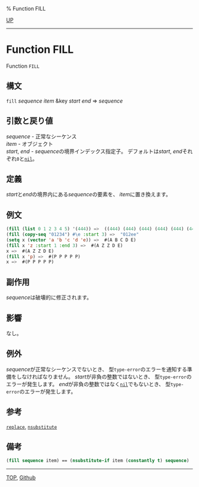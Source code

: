 % Function FILL

[UP](17.3.html)  

---

# Function FILL


Function `FILL`


## 構文

`fill` *sequence* *item* &key *start* *end* => *sequence*


## 引数と戻り値

*sequence* - 正常なシーケンス  
*item* - オブジェクト  
*start*, *end* - *sequence*の境界インデックス指定子。
デフォルトは*start*, *end*それぞれ`0`と[`nil`](5.3.nil-variable.html)。  


## 定義

*start*と*end*の境界内にある*sequence*の要素を、
*item*に置き換えます。


## 例文

```lisp
(fill (list 0 1 2 3 4 5) '(444)) =>  ((444) (444) (444) (444) (444) (444))
(fill (copy-seq "01234") #\e :start 3) =>  "012ee"
(setq x (vector 'a 'b 'c 'd 'e)) =>  #(A B C D E)
(fill x 'z :start 1 :end 3) =>  #(A Z Z D E)
x =>  #(A Z Z D E)
(fill x 'p) =>  #(P P P P P)
x =>  #(P P P P P)
```


## 副作用

*sequence*は破壊的に修正されます。


## 影響

なし。


## 例外

*sequence*が正常なシーケンスでないとき、
型`type-error`のエラーを通知する準備をしなければなりません。
*start*が非負の整数ではないとき、
型`type-error`のエラーが発生します。
*end*が非負の整数ではなく[`nil`](5.3.nil-variable.html)でもないとき、
型`type-error`のエラーが発生します。


## 参考

[`replace`](17.3.replace.html),
[`nsubstitute`](17.3.substitute.html)


## 備考

```lisp
(fill sequence item) == (nsubstitute-if item (constantly t) sequence)
```


---
[TOP](index.html),  [Github](https://github.com/nptcl/npt-japanese)

